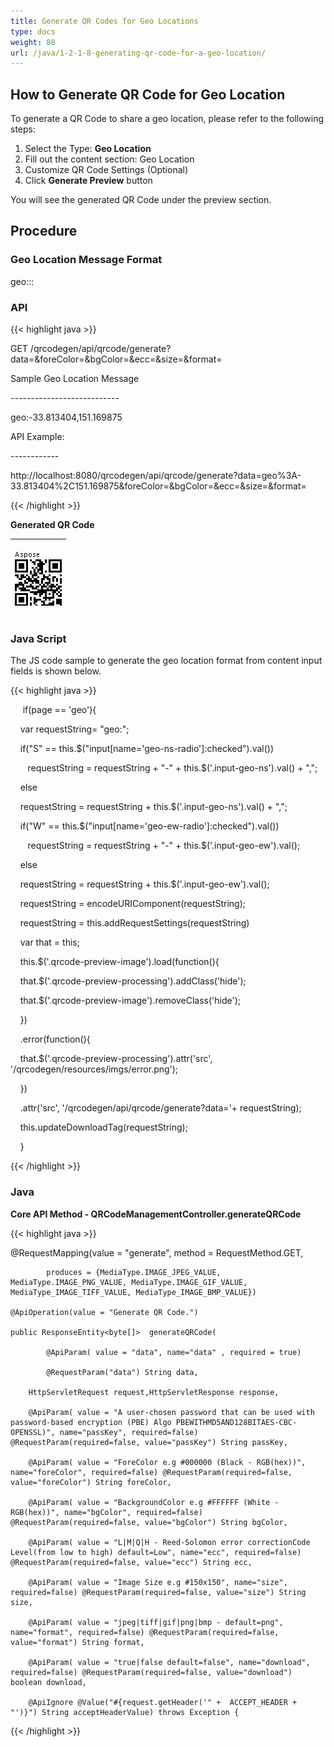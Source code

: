 ```yaml
---
title: Generate QR Codes for Geo Locations
type: docs
weight: 80
url: /java/1-2-1-8-generating-qr-code-for-a-geo-location/
---
```


## **How to Generate QR Code for Geo Location**
To generate a QR Code to share a geo location, please refer to the following steps:

1. Select the Type: **Geo Location**
1. Fill out the content section: Geo Location
1. Customize QR Code Settings (Optional)
1. Click **Generate Preview** button

You will see the generated QR Code under the preview section.

## **Procedure**
### **Geo Location Message Format**

geo:<Latitude>:<Longitude>:<Elevation>

### **API**
{{< highlight java >}}

 GET /qrcodegen/api/qrcode/generate?data=<GEO Location Message Format>&foreColor=&bgColor=&ecc=&size=&format=

Sample Geo Location Message

\---------------------------

geo:-33.813404,151.169875

API Example:

\------------

http://localhost:8080/qrcodegen/api/qrcode/generate?data=geo%3A-33.813404%2C151.169875&foreColor=&bgColor=&ecc=&size=&format=


{{< /highlight >}}

**Generated QR Code**
  
|<p>![todo:image_alt_text](1-2-1-8-generating-qr-code-for-a-geo-location_1.png)</p><p></p>|
| :- |
  
### **Java Script**
The JS code sample to generate the geo location format from content input fields is shown below.

{{< highlight java >}}

      if(page == 'geo'){



     var requestString= "geo:";



     if("S" == this.$("input[name='geo-ns-radio']:checked").val())

         requestString = requestString + "-" + this.$('.input-geo-ns').val() + ",";

      else

      requestString = requestString + this.$('.input-geo-ns').val() + ",";



     if("W" == this.$("input[name='geo-ew-radio']:checked").val())

         requestString = requestString + "-" + this.$('.input-geo-ew').val();

      else

      requestString = requestString + this.$('.input-geo-ew').val();



     requestString = encodeURIComponent(requestString);

     requestString = this.addRequestSettings(requestString)



     var that = this;



     this.$('.qrcode-preview-image').load(function(){

     that.$('.qrcode-preview-processing').addClass('hide');

     that.$('.qrcode-preview-image').removeClass('hide');

     })

     .error(function(){

     that.$('.qrcode-preview-processing').attr('src', '/qrcodegen/resources/imgs/error.png');

     })

     .attr('src', '/qrcodegen/api/qrcode/generate?data='+ requestString);



     this.updateDownloadTag(requestString);



     }



{{< /highlight >}}

### **Java**
**Core API Method - QRCodeManagementController.generateQRCode** 

{{< highlight java >}}

 @RequestMapping(value = "generate", method = RequestMethod.GET,

    		produces = {MediaType.IMAGE_JPEG_VALUE, MediaType.IMAGE_PNG_VALUE, MediaType.IMAGE_GIF_VALUE, MediaType_IMAGE_TIFF_VALUE, MediaType_IMAGE_BMP_VALUE})

    @ApiOperation(value = "Generate QR Code.")

    public ResponseEntity<byte[]>  generateQRCode(

    		@ApiParam( value = "data", name="data" , required = true)

    		@RequestParam("data") String data,

        HttpServletRequest request,HttpServletResponse response,

        @ApiParam( value = "A user-chosen password that can be used with password-based encryption (PBE) Algo PBEWITHMD5AND128BITAES-CBC-OPENSSL)", name="passKey", required=false) @RequestParam(required=false, value="passKey") String passKey,

        @ApiParam( value = "ForeColor e.g #000000 (Black - RGB(hex))", name="foreColor", required=false) @RequestParam(required=false, value="foreColor") String foreColor,

        @ApiParam( value = "BackgroundColor e.g #FFFFFF (White - RGB(hex))", name="bgColor", required=false) @RequestParam(required=false, value="bgColor") String bgColor,

        @ApiParam( value = "L|M|Q|H - Reed-Solomon error correctionCode Level(from low to high) default=Low", name="ecc", required=false) @RequestParam(required=false, value="ecc") String ecc,

        @ApiParam( value = "Image Size e.g #150x150", name="size", required=false) @RequestParam(required=false, value="size") String size,

        @ApiParam( value = "jpeg|tiff|gif|png|bmp - default=png", name="format", required=false) @RequestParam(required=false, value="format") String format,

        @ApiParam( value = "true|false default=false", name="download", required=false) @RequestParam(required=false, value="download") boolean download,

        @ApiIgnore @Value("#{request.getHeader('" +  ACCEPT_HEADER + "')}") String acceptHeaderValue) throws Exception {


{{< /highlight >}}
